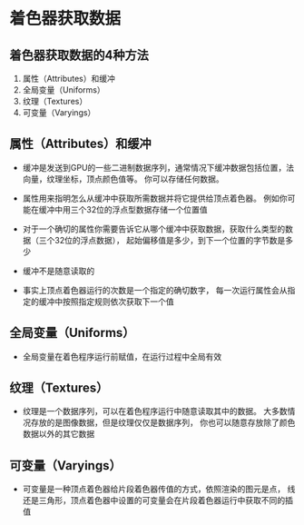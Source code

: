 # 着色器获取数据

## 着色器获取数据的4种方法

1. 属性（Attributes）和缓冲
2. 全局变量（Uniforms）
3. 纹理（Textures）
4. 可变量（Varyings）

## 属性（Attributes）和缓冲

+ 缓冲是发送到GPU的一些二进制数据序列，通常情况下缓冲数据包括位置，法向量，纹理坐标，顶点颜色值等。 你可以存储任何数据。

+ 属性用来指明怎么从缓冲中获取所需数据并将它提供给顶点着色器。 例如你可能在缓冲中用三个32位的浮点型数据存储一个位置值
+ 对于一个确切的属性你需要告诉它从哪个缓冲中获取数据，获取什么类型的数据（三个32位的浮点数据）， 起始偏移值是多少，到下一个位置的字节数是多少

+ 缓冲不是随意读取的
+ 事实上顶点着色器运行的次数是一个指定的确切数字， 每一次运行属性会从指定的缓冲中按照指定规则依次获取下一个值

## 全局变量（Uniforms）

+ 全局变量在着色程序运行前赋值，在运行过程中全局有效

## 纹理（Textures）

+ 纹理是一个数据序列，可以在着色程序运行中随意读取其中的数据。 大多数情况存放的是图像数据，但是纹理仅仅是数据序列， 你也可以随意存放除了颜色数据以外的其它数据

## 可变量（Varyings）

+ 可变量是一种顶点着色器给片段着色器传值的方式，依照渲染的图元是点， 线还是三角形，顶点着色器中设置的可变量会在片段着色器运行中获取不同的插值

